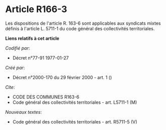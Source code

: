 # Article R166-3

Les dispositions de l'article R. 163-6 sont applicables aux syndicats mixtes définis à l'article L. 5711-1 du code général
des collectivités territoriales.

**Liens relatifs à cet article**

_Codifié par_:

  - Décret n°77-91 1977-01-27

_Créé par_:

  - Décret n°2000-170 du 29 février 2000 - art. 1 ()

_Cite_:

  - CODE DES COMMUNES R163-6
  - Code général des collectivités territoriales - art. L5711-1 (M)

_Nouveaux textes_:

  - Code général des collectivités territoriales - art. R5711-5 (V)
